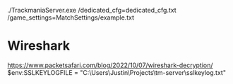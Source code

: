 ./TrackmaniaServer.exe /dedicated_cfg=dedicated_cfg.txt /game_settings=MatchSettings/example.txt

 # Wireshark

https://www.packetsafari.com/blog/2022/10/07/wireshark-decryption/
$env:SSLKEYLOGFILE = "C:\Users\Justin\Projects\tm-server\sslkeylog.txt"
